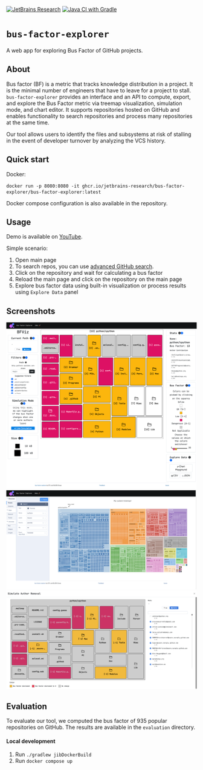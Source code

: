 [![JetBrains Research](https://jb.gg/badges/research.svg)](https://confluence.jetbrains.com/display/ALL/JetBrains+on+GitHub)
[![Java CI with Gradle](https://github.com/JetBrains-Research/bus-factor-explorer/actions/workflows/ci.yml/badge.svg?branch=main)](https://github.com/JetBrains-Research/bus-factor-explorer/actions/workflows/ci.yml)
# `bus-factor-explorer`
A web app for exploring Bus Factor of GitHub projects.

## About
Bus factor (BF) is a metric that tracks knowledge distribution in a project.
It is the minimal number of engineers that have to leave for a project to stall.
`bus-factor-explorer` provides an interface and an API to compute, export, 
and explore the Bus Factor metric via treemap visualization, simulation mode, and chart editor.
It supports repositories hosted on GitHub and enables functionality to search repositories and process many repositories 
at the same time.

Our tool allows users to identify the files and subsystems at risk of stalling in the event of developer turnover 
by analyzing the VCS history.

## Quick start
Docker:
```shell
docker run -p 8080:8080 -it ghcr.io/jetbrains-research/bus-factor-explorer/bus-factor-explorer:latest
```
Docker compose configuration is also available in the repository.

## Usage
Demo is available on [YouTube](https://youtu.be/uIoV79N14z8).

Simple scenario:
1. Open main page
2. To search repos, you can use [advanced GitHub search](https://docs.github.com/en/search-github/searching-on-github/searching-for-repositories). 
3. Click on the repository and wait for calculating a bus factor
4. Reload the main page and click on the repository on the main page
5. Explore bus factor data using built-in visualization or process results using `Explore Data` panel

## Screenshots
![Treemap](./docs/treemap.png)
![Visualization built with chart editor](./docs/plotly.png)
![Simulation mode](./docs/simulation_mode.png)

## Evaluation
To evaluate our tool, we computed the bus factor of 935 popular repositories on GitHub.
The results are available in the `evaluation` directory.

#### Local development
1. Run `./gradlew jibDockerBuild`
2. Run `docker compose up`
